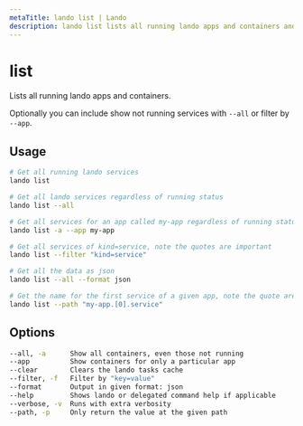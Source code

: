 ```yaml
---
metaTitle: lando list | Lando
description: lando list lists all running lando apps and containers and is filterable.
---
```


# list

Lists all running lando apps and containers.

Optionally you can include show not running services with `--all` or filter by `--app`.

## Usage

```bash
# Get all running lando services
lando list

# Get all lando services regardless of running status
lando list --all

# Get all services for an app called my-app regardless of running status
lando list -a --app my-app

# Get all services of kind=service, note the quotes are important
lando list --filter "kind=service"

# Get all the data as json
lando list --all --format json

# Get the name for the first service of a given app, note the quote are important
lando list --path "my-app.[0].service"
```

## Options

```bash
--all, -a      Show all containers, even those not running
--app          Show containers for only a particular app
--clear        Clears the lando tasks cache
--filter, -f   Filter by "key=value"
--format       Output in given format: json
--help         Shows lando or delegated command help if applicable
--verbose, -v  Runs with extra verbosity
--path, -p     Only return the value at the given path
```
